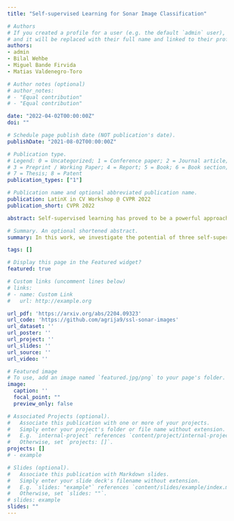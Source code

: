 ```yaml
---
title: "Self-supervised Learning for Sonar Image Classification"

# Authors
# If you created a profile for a user (e.g. the default `admin` user), write the username (folder name) here 
# and it will be replaced with their full name and linked to their profile.
authors:
- admin
- Bilal Wehbe
- Miguel Bande Firvida
- Matias Valdenegro-Toro

# Author notes (optional)
# author_notes:
# - "Equal contribution"
# - "Equal contribution"

date: "2022-04-02T00:00:00Z"
doi: ""

# Schedule page publish date (NOT publication's date).
publishDate: "2021-08-02T00:00:00Z"

# Publication type.
# Legend: 0 = Uncategorized; 1 = Conference paper; 2 = Journal article;
# 3 = Preprint / Working Paper; 4 = Report; 5 = Book; 6 = Book section;
# 7 = Thesis; 8 = Patent
publication_types: ["1"]

# Publication name and optional abbreviated publication name.
publication: LatinX in CV Workshop @ CVPR 2022
publication_short: CVPR 2022

abstract: Self-supervised learning has proved to be a powerful approach to learn image representations without the need of large labeled datasets. For underwater robotics, it is of great interest to design computer vision algorithms to improve perception capabilities such as sonar image classification. Due to the confidential nature of sonar imaging and the difficulty to interpret sonar images, it is challenging to create public large labeled sonar datasets to train supervised learning algorithms. In this work, we investigate the potential of three self-supervised learning methods (RotNet, Denoising Autoencoders, and Jigsaw) to learn high-quality sonar image representation without the need of human labels. We present pre-training and transfer learning results on real-life sonar image datasets. Our results indicate that self-supervised pre-training yields classification performance comparable to supervised pre-training in a few-shot transfer learning setup across all three methods. Code and self-supervised pre-trained models are be available at agrija9/ssl-sonar-images.

# Summary. An optional shortened abstract.
summary: In this work, we investigate the potential of three self-supervised learning methods (RotNet, Denoising Autoencoders, and Jigsaw) to learn high-quality sonar image representation without the need of human labels. We present pre-training and transfer learning results on real-life sonar image datasets. Our results indicate that self-supervised pre-training yields classification performance comparable to supervised pre-training in a few-shot transfer learning setup across all three methods.

tags: []

# Display this page in the Featured widget?
featured: true

# Custom links (uncomment lines below)
# links:
# - name: Custom Link
#   url: http://example.org

url_pdf: 'https://arxiv.org/abs/2204.09323'
url_code: 'https://github.com/agrija9/ssl-sonar-images'
url_dataset: ''
url_poster: ''
url_project: ''
url_slides: ''
url_source: ''
url_video: ''

# Featured image
# To use, add an image named `featured.jpg/png` to your page's folder. 
image:
  caption: ''
  focal_point: ""
  preview_only: false

# Associated Projects (optional).
#   Associate this publication with one or more of your projects.
#   Simply enter your project's folder or file name without extension.
#   E.g. `internal-project` references `content/project/internal-project/index.md`.
#   Otherwise, set `projects: []`.
projects: []
# - example

# Slides (optional).
#   Associate this publication with Markdown slides.
#   Simply enter your slide deck's filename without extension.
#   E.g. `slides: "example"` references `content/slides/example/index.md`.
#   Otherwise, set `slides: ""`.
# slides: example
slides: ""
---
```

